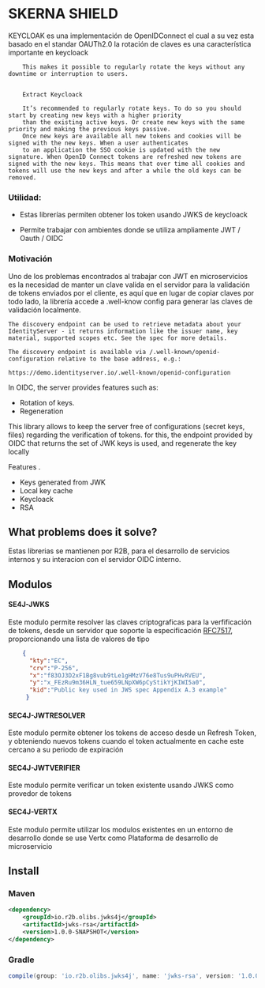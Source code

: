# SKERNA SHIELD

KEYCLOAK es una implementación de OpenIDConnect el cual a su vez esta basado en el standar OAUTh2.0
la rotación de claves es una característica importante en keycloack

```text
    This makes it possible to regularly rotate the keys without any downtime or interruption to users.
    
    
    Extract Keycloack 
    
    It’s recommended to regularly rotate keys. To do so you should start by creating new keys with a higher priority
    than the existing active keys. Or create new keys with the same priority and making the previous keys passive.
    Once new keys are available all new tokens and cookies will be signed with the new keys. When a user authenticates
    to an application the SSO cookie is updated with the new signature. When OpenID Connect tokens are refreshed new tokens are signed with the new keys. This means that over time all cookies and tokens will use the new keys and after a while the old keys can be removed.

```
### Utilidad:

- Estas librerías permiten obtener los token usando JWKS de keycloack

- Permite trabajar con ambientes donde se utiliza ampliamente JWT / Oauth / OIDC

### Motivación

Uno de los problemas encontrados al trabajar con JWT en microservicios es la necesidad  de manter un clave valida en el servidor
para la validación de tokens enviados por el cliente, es aquí que en lugar de copiar claves por todo lado, la librería
accede a .well-know config para generar las claves de validación localmente.

```text
The discovery endpoint can be used to retrieve metadata about your IdentityServer - it returns information like the issuer name, key material, supported scopes etc. See the spec for more details.

The discovery endpoint is available via /.well-known/openid-configuration relative to the base address, e.g.:

https://demo.identityserver.io/.well-known/openid-configuration

```

In OIDC, the server provides features such as:
- Rotation of keys.
- Regeneration

This library allows to keep the server free of configurations (secret keys, files) regarding the verification of tokens.
for this, the endpoint provided by OIDC that returns the set of JWK keys is used, and regenerate the key locally

Features .
- Keys generated from JWK
- Local key cache
- Keycloack
- RSA

## What problems does it solve?

Estas librerias se mantienen por R2B, para el desarrollo de servicios internos y su 
interacion con el servidor OIDC interno.


## Modulos

#### SE4J-JWKS

Este modulo permite resolver las claves criptograficas para la verfificación de tokens, desde un servidor que soporte la especificación 
[RFC7517](https://tools.ietf.org/html/rfc7517#section-4), proporcionando una lista de valores de tipo

```json
    {
      "kty":"EC",
      "crv":"P-256",
      "x":"f83OJ3D2xF1Bg8vub9tLe1gHMzV76e8Tus9uPHvRVEU",
      "y":"x_FEzRu9m36HLN_tue659LNpXW6pCyStikYjKIWI5a0",
      "kid":"Public key used in JWS spec Appendix A.3 example"
     }
``` 


#### SEC4J-JWTRESOLVER

Este modulo permite obtener los tokens de acceso desde un Refresh Token, y obteniendo nuevos tokens
cuando el token actualmente en cache este cercano a su periodo de expiración

#### SEC4J-JWTVERIFIER

Este modulo permite verificar un token existente usando JWKS como provedor de tokens

#### SEC4J-VERTX
Este modulo permite utilizar los modulos existentes en un entorno de desarrollo donde se use Vertx como Plataforma de desarrollo de microservicio

## Install

### Maven

```xml
<dependency>
    <groupId>io.r2b.olibs.jwks4j</groupId>
    <artifactId>jwks-rsa</artifactId>
    <version>1.0.0-SNAPSHOT</version>
</dependency>
```

### Gradle

```gradle
compile(group: 'io.r2b.olibs.jwks4j', name: 'jwks-rsa', version: '1.0.0-SNAPSHOT')
```


